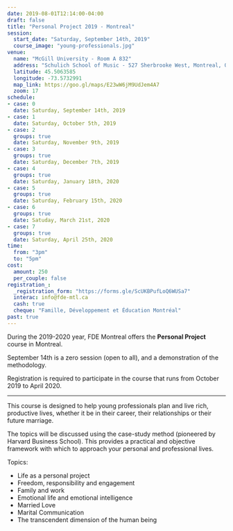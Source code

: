 ```yaml
---
date: 2019-08-01T12:14:00-04:00
draft: false
title: "Personal Project 2019 - Montreal"
session:
  start_date: "Saturday, September 14th, 2019"
  course_image: "young-professionals.jpg"
venue:
  name: "McGill University - Room A 832"
  address: "Schulich School of Music - 527 Sherbrooke West, Montreal, Quebec, H3A 1E3"
  latitude: 45.5063585
  longitude: -73.5732991
  map_link: https://goo.gl/maps/E23wW6jM9UdJem4A7
  zoom: 17
schedule:
- case: 0
  date: Saturday, September 14th, 2019
- case: 1
  date: Saturday, October 5th, 2019
- case: 2
  groups: true
  date: Saturday, November 9th, 2019
- case: 3
  groups: true
  date: Saturday, December 7th, 2019
- case: 4
  groups: true
  date: Saturday, January 18th, 2020
- case: 5
  groups: true
  date: Saturday, February 15th, 2020
- case: 6
  groups: true
  date: Satuday, March 21st, 2020
- case: 7
  groups: true
  date: Saturday, April 25th, 2020
time:
  from: "3pm"
  to: "5pm"
cost:
  amount: 250
  per_couple: false
registration_:
  _registration_form: "https://forms.gle/ScUKBPufLoQ6WUSa7"
  interac: info@fde-mtl.ca
  cash: true
  cheque: "Famille, Développement et Éducation Montréal"
past: true
---
```


During the 2019-2020 year, FDE Montreal offers the **Personal Project** course in Montreal.

September 14th is a zero session (open to all), and a demonstration of the methodology.

Registration is required to participate in the course that runs from October
2019 to April 2020.

---

This course is designed to help young professionals plan and
live rich, productive lives, whether it be in their career, their relationships
or their future marriage.

The topics will be discussed using the case-study method (pioneered by Harvard
Business School). This provides a practical and objective framework with which
to approach your personal and professional lives.

Topics:

* Life as a personal project
* Freedom, responsibility and engagement
* Family and work
* Emotional life and emotional intelligence
* Married Love
* Marital Communication
* The transcendent dimension of the human being

<!--more-->

